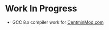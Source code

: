 Work In Progress
===

* GCC 8.x compiler work for [CentminMod.com](https://community.centminmod.com/threads/13726/)